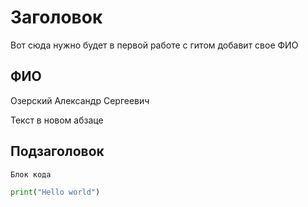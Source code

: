 # Заголовок

Вот сюда нужно будет в первой работе с гитом добавит свое ФИО

## ФИО

Озерский Александр Сергеевич

Текст в новом абзаце

## Подзаголовок

```
Блок кода
```

```python
print("Hello world")
```
